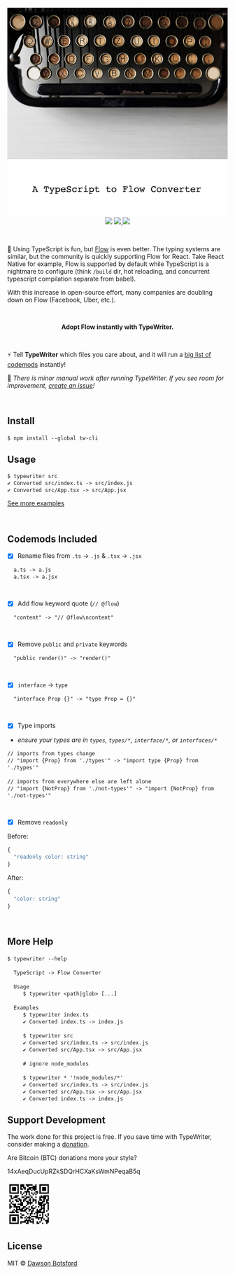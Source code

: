<p align="center">
  <img src="./media/typewriter.jpg" title="typewriter"/>

  <br/>
  <img src="./media/tagline.png" title="typewriter" width="600px"/>

  <br/>
  <!-- badges -->
  <img src="https://img.shields.io/badge/Node-%3E%3Dv4-ff69b4.svg">
  <a href="https://travis-ci.org/dawsbot/typewriter">
    <img src="https://travis-ci.org/dawsbot/typewriter.svg?branch=master">
  </a>
  <a href="https://www.npmjs.com/package/tw-cli">
    <img src="https://img.shields.io/npm/v/tw-cli.svg">
  </a>
</p>

<br/>

🎉 Using TypeScript is fun, but [Flow](https://flow.org/) is even better. The typing systems are similar, but the community is quickly supporting Flow for React. Take React Native for example, Flow is supported by default while TypeScript is a nightmare to configure (think `/build` dir, hot reloading, and concurrent typescript compilation separate from babel).

With this increase in open-source effort, many companies are doubling down on Flow (Facebook, Uber, etc.).

<br/>
<p align="center">
  <b>
  Adopt Flow instantly with TypeWriter.
  </b>
</p>
<br/>

⚡️ Tell **TypeWriter** which files you care about, and it will run a [big list of codemods](#default-codemods) instantly!

🔧 *There is minor manual work after running TypeWriter. If you see room for improvement, [create an issue](https://github.com/dawsbot/typewriter/issues/new)!*

<br/>

## Install

```
$ npm install --global tw-cli
```

## Usage

```
$ typewriter src
✔ Converted src/index.ts -> src/index.js
✔ Converted src/App.tsx -> src/App.jsx
```

[See more examples](#more-help)

<br/>

## Codemods Included

- [x] Rename files from `.ts` -> `.js` & `.tsx` -> `.jsx`
```
  a.ts -> a.js
  a.tsx -> a.jsx
```

<br/>

- [x] Add flow keyword quote (`// @flow`)
```
  "content" -> "// @flow\ncontent"
```

<br/>

- [x] Remove `public` and `private` keywords
```
  "public render()" -> "render()"
```

<br/>

- [x] `interface` -> `type`
```
  "interface Prop {}" -> "type Prop = {}"
```

<br/>

- [x] Type imports

* *ensure your types are in `types`, `types/*`, `interface/*`, or `interfaces/*`*

```
// imports from types change
// "import {Prop} from './types'" -> "import type {Prop} from './types'"

// imports from everywhere else are left alone
// "import {NotProp} from './not-types'" -> "import {NotProp} from './not-types'"
```

<br/>

- [x] Remove `readonly`

Before:
```js
{
  "readonly color: string"
}
```

After:
```js
{
  "color: string"
}
```

<br/>

## More Help

```
$ typewriter --help

  TypeScript -> Flow Converter

  Usage
     $ typewriter <path|glob> [...]

  Examples
     $ typewriter index.ts
     ✔ Converted index.ts -> index.js

     $ typewriter src
     ✔ Converted src/index.ts -> src/index.js
     ✔ Converted src/App.tsx -> src/App.jsx

     # ignore node_modules

     $ typewriter * '!node_modules/*'
     ✔ Converted src/index.ts -> src/index.js
     ✔ Converted src/App.tsx -> src/App.jsx
     ✔ Converted index.ts -> index.js
```

## Support Development

The work done for this project is free. If you save time with TypeWriter, consider making a [donation](https://liberapay.com/DawsBot).

Are Bitcoin (BTC) donations more your style?

14xAeqDucUpRZkSDQrHCXaKsWmNPeqaB5q

<img src="./media/bitcoin-wallet.png" title="typewriter" width="100px"/>

## License

MIT © [Dawson Botsford](https://dawsbot.com)
